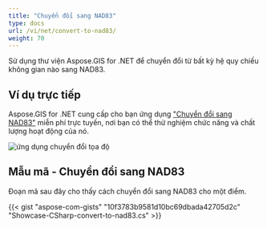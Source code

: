 ```yaml
---
title: "Chuyển đổi sang NAD83"
type: docs
url: /vi/net/convert-to-nad83/
weight: 70
---
```


Sử dụng thư viện Aspose.GIS for .NET để chuyển đổi từ bất kỳ hệ quy chiếu không gian nào sang NAD83.

## **Ví dụ trực tiếp**

Aspose.GIS for .NET cung cấp cho bạn ứng dụng ["Chuyển đổi sang NAD83"](https://products.aspose.app/gis/transformation/convert-to-nad83) miễn phí trực tuyến, nơi bạn có thể thử nghiệm chức năng và chất lượng hoạt động của nó.

![ứng dụng chuyển đổi tọa độ](transform-coordinates.png)

## **Mẫu mã - Chuyển đổi sang NAD83**

Đoạn mã sau đây cho thấy cách chuyển đổi sang NAD83 cho một điểm.

{{< gist "aspose-com-gists" "10f3783b9581d10bc69dbada42705d2c" "Showcase-CSharp-convert-to-nad83.cs" >}}
